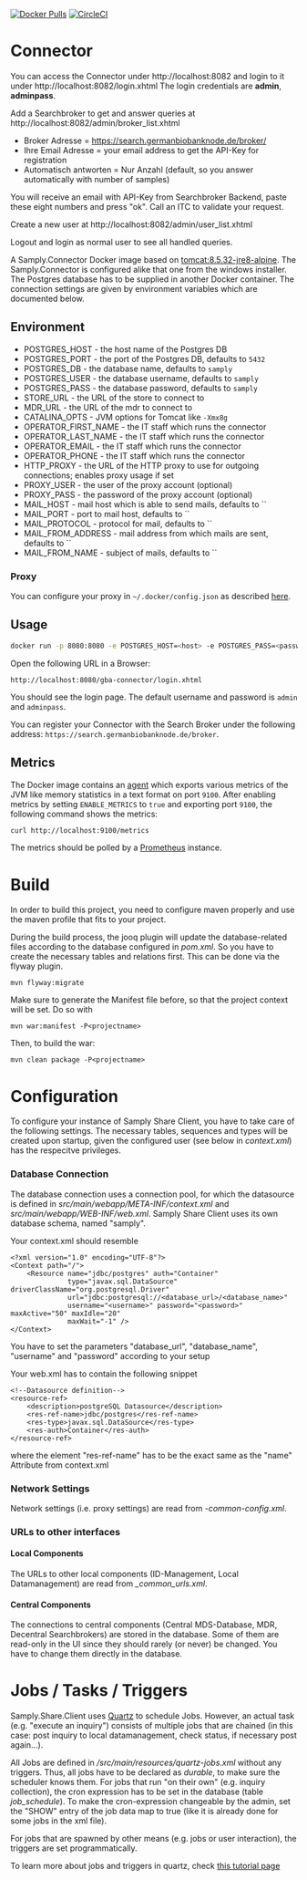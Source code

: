 [![Docker Pulls](https://img.shields.io/docker/pulls/bbmride/samply-connector.svg)](https://hub.docker.com/r/bbmride/samply-connector/)
[![CircleCI](https://circleci.com/gh/bbmride/samply-connector/tree/master.svg?style=svg)](https://circleci.com/gh/bbmride/samply-connector/tree/master)

# Connector

You can access the Connector under http://localhost:8082 and login to it under http://localhost:8082/login.xhtml The login credentials are **admin**, **adminpass**.

Add a Searchbroker to get and answer queries at http://localhost:8082/admin/broker_list.xhtml 
* Broker Adresse = https://search.germanbiobanknode.de/broker/
* Ihre Email Adresse = your email address to get the API-Key for registration
* Automatisch antworten = Nur Anzahl (default, so you answer automatically with number of samples)

You will receive an email with API-Key from Searchbroker Backend, paste these eight numbers and press "ok". Call an ITC to validate your request.

Create a new user at http://localhost:8082/admin/user_list.xhtml

Logout and login as normal user to see all handled queries.











A Samply.Connector Docker image based on [tomcat:8.5.32-jre8-alpine][1]. The Samply.Connector is configured alike that one from the windows installer. The Postgres database has to be supplied in another Docker container. The connection settings are given by environment variables which are documented below.

## Environment

* POSTGRES_HOST - the host name of the Postgres DB
* POSTGRES_PORT - the port of the Postgres DB, defaults to `5432`
* POSTGRES_DB - the database name, defaults to `samply`
* POSTGRES_USER - the database username, defaults to `samply`
* POSTGRES_PASS - the database password, defaults to `samply`
* STORE_URL - the URL of the store to connect to
* MDR_URL - the URL of the mdr to connect to
* CATALINA_OPTS - JVM options for Tomcat like `-Xmx8g`
* OPERATOR_FIRST_NAME - the IT staff which runs the connector
* OPERATOR_LAST_NAME - the IT staff which runs the connector
* OPERATOR_EMAIL - the IT staff which runs the connector
* OPERATOR_PHONE - the IT staff which runs the connector
* HTTP_PROXY - the URL of the HTTP proxy to use for outgoing connections; enables proxy usage if set
* PROXY_USER - the user of the proxy account (optional)
* PROXY_PASS - the password of the proxy account (optional)
* MAIL_HOST - mail host which is able to send mails, defaults to ``
* MAIL_PORT - port to mail host, defaults to ``
* MAIL_PROTOCOL - protocol for mail, defaults to ``
* MAIL_FROM_ADDRESS - mail address from which mails are sent, defaults to ``
* MAIL_FROM_NAME - subject of mails, defaults to ``

### Proxy

You can configure your proxy in `~/.docker/config.json` as described [here][4].

## Usage

```sh
docker run -p 8080:8080 -e POSTGRES_HOST=<host> -e POSTGRES_PASS=<password> akiel/samply.connector:latest
```

Open the following URL in a Browser:

```
http://localhost:8080/gba-connector/login.xhtml
```

You should see the login page. The default username and password is `admin` and `adminpass`.

You can register your Connector with the Search Broker under the following address: `https://search.germanbiobanknode.de/broker`.

## Metrics

The Docker image contains an [agent][3] which exports various metrics of the JVM like memory statistics in a text format on port `9100`. After enabling metrics by setting `ENABLE_METRICS` to `true` and exporting port `9100`, the following command shows the metrics:

```sh
curl http://localhost:9100/metrics
```

The metrics should be polled by a [Prometheus][2] instance.

[1]: <https://hub.docker.com/_/tomcat/>
[2]: <https://prometheus.io>
[3]: <https://github.com/prometheus/jmx_exporter>
[4]: <https://docs.docker.com/network/proxy/>




# Build

In order to build this project, you need to configure maven properly and use the maven profile that
fits to your project.

During the build process, the jooq plugin will update the database-related files according to the database
configured in _pom.xml_. So you have to create the necessary tables and relations first. This
can be done via the flyway plugin.

```
mvn flyway:migrate
```

Make sure to generate the Manifest file before, so that the project context will be set. Do so with

``` 
mvn war:manifest -P<projectname>
```

Then, to build the war:

``` 
mvn clean package -P<projectname>
```

# Configuration

To configure your instance of Samply Share Client, you have to take care of the following settings.
The necessary tables, sequences and types will be created upon startup, given the configured user (see
below in _context.xml_) has the respecitve privileges.

### Database Connection

The database connection uses a connection pool, for which the datasource is defined in
 _src/main/webapp/META-INF/context.xml_ and _src/main/webapp/WEB-INF/web.xml_. Samply Share Client uses 
its own database schema, named "samply".

Your context.xml should resemble

```
<?xml version="1.0" encoding="UTF-8"?>
<Context path="/">
    <Resource name="jdbc/postgres" auth="Container"
              type="javax.sql.DataSource" driverClassName="org.postgresql.Driver"
              url="jdbc:postgresql://<database_url>/<database_name>"
              username="<username>" password="<password>" maxActive="50" maxIdle="20"
              maxWait="-1" />
</Context>
```

You have to set the parameters "database_url", "database_name", "username" and "password" according to
your setup

Your web.xml has to contain the following snippet
```
<!--Datasource definition-->
<resource-ref>
    <description>postgreSQL Datasource</description>
    <res-ref-name>jdbc/postgres</res-ref-name>
    <res-type>javax.sql.DataSource</res-type>
    <res-auth>Container</res-auth>
</resource-ref>
```
where the element "res-ref-name" has to be the exact same as the "name" Attribute from context.xml

### Network Settings

Network settings (i.e. proxy settings) are read from _<project-name>-common-config.xml_.

### URLs to other interfaces

#### Local Components

The URLs to other local components (ID-Management, Local Datamanagement) are read from 
_<project-name>\_common\_urls.xml_.

#### Central Components

The connections to central components (Central MDS-Database, MDR, Decentral Searchbrokers) are 
stored in the database. Some of them are read-only in the UI since they should rarely (or never) be
changed. You have to change them directly in the database.

# Jobs / Tasks / Triggers

Samply.Share.Client uses [Quartz](http://www.quartz-scheduler.org) to schedule Jobs. However,
an actual task (e.g. "execute an inquiry") consists of multiple jobs that are chained (in this case:
post inquiry to local datamanagement, check status, if necessary post again...).

All Jobs are defined in _/src/main/resources/quartz-jobs.xml_ without any triggers. Thus, all jobs have to be
declared as _durable_, to make sure the scheduler knows them. For jobs that run "on their own"
(e.g. inquiry collection), the cron expression has to be set in the database (table _job_schedule_).
To make the cron-expression changeable by the admin, set the "SHOW" entry of the job data map to true (like it is already 
done for some jobs in the xml file).
 
For jobs that are spawned by other means (e.g. jobs or user interaction), the triggers are set programmatically.

To learn more about jobs and triggers in quartz, check
 [this tutorial page](https://www.quartz-scheduler.net/documentation/quartz-2.x/tutorial/jobs-and-triggers.html)





